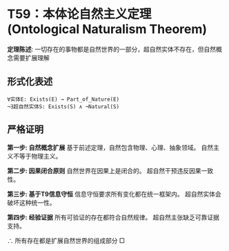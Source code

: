 # T59：本体论自然主义定理 (Ontological Naturalism Theorem)

**定理陈述**: 一切存在的事物都是自然世界的一部分，超自然实体不存在，但自然概念需要扩展理解

## 形式化表述
```
∀实体E: Exists(E) → Part_of_Nature(E)
¬∃超自然实体S: Exists(S) ∧ ¬Natural(S)
```

## 严格证明

**第一步: 自然概念扩展**
基于前述定理，自然包含物理、心理、抽象领域。
自然主义不等于物理主义。

**第二步: 因果闭合原则**
自然世界在因果上是闭合的。
超自然干预违反因果一致性。

**第三步: 基于T9信息守恒**
信息守恒要求所有变化都在统一框架内。
超自然实体会破坏这种统一性。

**第四步: 经验证据**
所有可验证的存在都符合自然规律。
超自然主张缺乏可靠证据支持。

∴ 所有存在都是扩展自然世界的组成部分 □